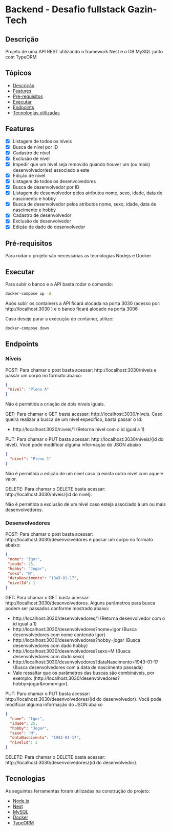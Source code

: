 # Backend - Desafio fullstack Gazin-Tech

## Descrição

<p>Projeto de uma API REST utilizando o framework Nest e o DB MySQL junto com TypeORM</p>

## Tópicos

<!--ts-->

- [Descrição](#descrição)
- [Features](#features)
- [Pré-requisitos](#pré-requisitos)
- [Executar](#executar)
- [Endpoints](#endpoints)
- [Tecnologias utilizadas](#tecnologias)
<!--te-->

## Features

- [x] Listagem de todos os níveis
- [x] Busca de nível por ID
- [x] Cadastro de nível
- [x] Exclusão de nível
- [x] Impedir que um nível seja removido quando houver um (ou mais) desenvolvedor(es) associado a este
- [x] Edição de nível
- [x] Listagem de todos os desenvolvedores
- [x] Busca de desenvolvedor por ID
- [x] Listagem de desenvolvedor pelos atributos nome, sexo, idade, data de nascimento e hobby
- [x] Busca de desenvolvedor pelos atributos nome, sexo, idade, data de nascimento e hobby
- [x] Cadastro de desenvolvedor
- [x] Exclusão de desenvolvedor
- [x] Edição de dado do desenvolvedor

## Pré-requisitos

<p>Para rodar o projeto são necessárias as tecnologias Nodejs e Docker</p>

## Executar

<p>Para subir o banco e a API basta rodar o comando:</p>

```bash
docker-compose up -d
```

<p>Após subir os containers a API ficará alocada na porta 3030 (acesso por: http://localhost:3030 ) e o banco ficará alocado na porta 3006 </p>

<p>Caso deseje parar a execução do container, utilize:</p>

```bash
docker-compose down
```

## Endpoints

### Níveis

<p> POST:  Para chamar o post basta acessar:  http://localhost:3030/niveis e passar um corpo no formato abaixo:<p>  
  
 ```json
{
  "nivel": "Pleno A"
}
``` 
Não é permitida a criação de dois níveis iguais.

<p> GET: Para chamar o GET basta acessar:  http://localhost:3030/niveis. Caso queira realizar a busca de um nível específico, basta passar o id:<p>

- http://localhost:3030/niveis/1 (Retorna nivel com o id igual a 1)

<p> PUT: Para chamar o PUT basta acessar:  http://localhost:3030/niveis/{id do nivel}. Você pode modificar alguma informação do JSON abaixo<p>

```json
{
  "nivel": "Pleno 1"
}
```

Não é permitida a edição de um nível caso já exista outro nível com aquele valor.

<p> DELETE: Para chamar o DELETE basta acessar:  http://localhost:3030/niveis/{id do nivel}.<p>
Não é permitida a exclusão de um nível caso esteja associado à um ou mais desenvolvedores.

### Desenvolvedores

<p> POST:  Para chamar o post basta acessar:  http://localhost:3030/desenvolvedores e passar um corpo no formato abaixo:<p>  
  
 ```json
{
  "nome": "Igor",
  "idade": 25,
  "hobby": "Jogar",
  "sexo": "M",
  "dataNascimento": "1943-01-17",
  "nivelId": 1
}
``` 
<p> GET: Para chamar o GET basta acessar:  http://localhost:3030/desenvolvedores. Alguns parâmetros para busca podem ser passados conforme mostrado abaixo:<p>

- http://localhost:3030/desenvolvedores/1 (Retorna desenvolvedor com o id igual a 1)
- http://localhost:3030/desenvolvedores?nome=Igor (Busca desenvolvedores com nome contendo Igor)
- http://localhost:3030/desenvolvedores?hobby=jogar (Busca desenvolvedores com dado hobby)
- http://localhost:3030/desenvolvedores?sexo=M (Busca desenvolvedores com dado sexo)
- http://localhost:3030/desenvolvedores?dataNascimento=1943-01-17 (Busca desenvolvedores com a data de nascimento passada)
- Vale ressaltar que os parâmetros das buscas são combináveis, por exemplo: (http://localhost:3030/desenvolvedores?hobby=jogar&nome=igor).

<p> PUT: Para chamar o PUT basta acessar:  http://localhost:3030/desenvolvedores/{id do desenvolvedor}. Você pode modificar alguma informação do JSON abaixo<p>

```json
{
  "nome": "Igor",
  "idade": 25,
  "hobby": "Jogar",
  "sexo": "M",
  "dataNascimento": "1943-01-17",
  "nivelId": 1
}
```

<p> DELETE: Para chamar o DELETE basta acessar:  http://localhost:3030/desenvolvedores/{id do desenvolvedor}.<p>

## Tecnologias

<p>As seguintes ferramentas foram utilizadas na construção do projeto:</p>

- [Node.js](https://nodejs.org/en/)
- [Nest](https://nestjs.com/)
- [MySQL](https://www.postgresql.org/)
- [Docker](https://www.docker.com/products/docker-desktop)
- [TypeORM](https://typeorm.io/)
